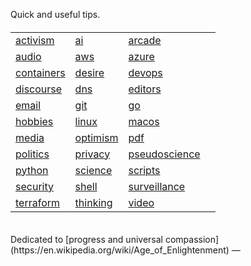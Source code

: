 Quick and useful tips.

<html lang="en">
<head>
  <meta charset="UTF-8">
  <meta name="viewport" content="width=device-width, initial-scale=1.0">
  <link rel="stylesheet" href="styles.css">
</head>

<body>
<h4>
<table>

<tr>
<td> <a href="activism/">activism</a> </td>
<td> <a href="ai/">ai</a> </td>
<td> <a href="arcade/">arcade</a> </td>
</tr>

<tr>
<td> <a href="audio/">audio</a> </td>
<td> <a href="aws/">aws</a> </td>
<td> <a href="azure/">azure</a> </td>
</tr>

<tr>
<td> <a href="containers">containers</a> </td>
<td> <a href="desire">desire</a> </td>
<td> <a href="devops">devops</a> </td>
</tr>

<tr>
<td> <a href="discourse/">discourse</a> </td>
<td> <a href="dns">dns</a> </td>
<td> <a href="editors/">editors</a> </td>
</tr>

<tr>
<td> <a href="email">email</a> </td>
<td> <a href="git">git</a> </td>
<td> <a href="go">go</a> </td>
</tr>

<tr>
<td> <a href="hobbies/">hobbies</a> </td>
<td> <a href="linux/">linux</a> </td>
<td> <a href="macos/">macos</a> </td>
</tr>

<tr>
<td> <a href="media/">media</a> </td>
<td> <a href="optimism/">optimism</a> </td>
<td> <a href="pdf/">pdf</a> </td>
</tr>

<tr>
<td> <a href="politics/">politics</a> </td>
<td> <a href="privacy/">privacy</a> </td>
<td> <a href="pseudoscience/">pseudoscience</a> </td>
</tr>

<tr>
<td> <a href="python/">python</a> </td>
<td> <a href="science/">science</a> </td>
<td> <a href="scripts/">scripts</a> </td>
</tr>

<tr>
<td> <a href="security/">security</a> </td>
<td> <a href="shell/">shell</a> </td>
<td> <a href="surveillance/">surveillance</a> </td>
</tr>

<tr>
<td> <a href="terraform/">terraform</a> </td>
<td> <a href="thinking/">thinking</a> </td>
<td> <a href="video/">video</a> </td>
<td> </td>
</tr>

</table>
</h4>
</body>

</html>

<br>
Dedicated to [progress and universal compassion](https://en.wikipedia.org/wiki/Age_of_Enlightenment) &mdash; <tips@que.one>
<br>
